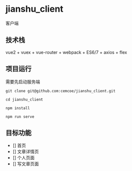 # jianshu_client
客户端

## 技术栈
vue2 + vuex + vue-router + webpack + ES6/7 + axios + flex


## 项目运行
需要先启动服务端

```
git clone git@github.com:cemcoe/jianshu_client.git

cd jianshu_client

npm install

npm run serve
```

## 目标功能
- [] 首页
- [] 文章详情页
- [] 个人页面
- [] 写文章页面

